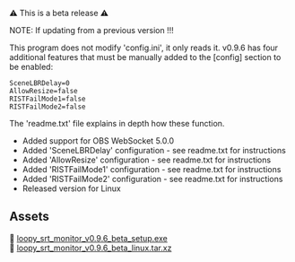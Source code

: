 ⚠️ This is a beta release ⚠️

NOTE: If updating from a previous version !!!

This program does not modify 'config.ini', it only reads it. v0.9.6 has four additional features that must be manually added to the [config] section to be enabled:

```
SceneLBRDelay=0
AllowResize=false
RISTFailMode1=false
RISTFailMode2=false
```

The 'readme.txt' file explains in depth how these function.

- Added support for OBS WebSocket 5.0.0
- Added 'SceneLBRDelay' configuration - see readme.txt for instructions
- Added 'AllowResize' configuration - see readme.txt for instructions
- Added 'RISTFailMode1' configuration - see readme.txt for instructions
- Added 'RISTFailMode2' configuration - see readme.txt for instructions
- Released version for Linux

Assets
---

📁 [loopy_srt_monitor_v0.9.6_beta_setup.exe](https://github.com/loopy750/SRT-Stats-Monitor/raw/beta/loopy_srt_monitor_v0.9.6_beta_setup.exe)   
🐧 [loopy_srt_monitor_v0.9.6_beta_linux.tar.xz](https://github.com/loopy750/SRT-Stats-Monitor/raw/beta/loopy_srt_monitor_v0.9.6_beta_linux.tar.xz)
